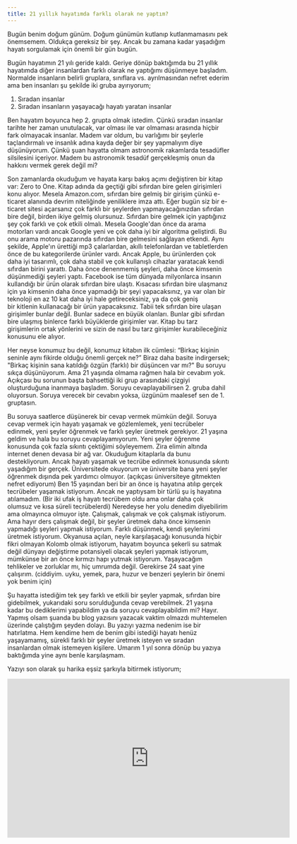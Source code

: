 ```yaml
---
title: 21 yıllık hayatımda farklı olarak ne yaptım?
---
```


Bugün benim doğum günüm. Doğum günümün kutlanıp kutlanmamasını pek önemsemem. Oldukça gereksiz bir şey. Ancak bu zamana kadar yaşadığım hayatı sorgulamak için önemli bir gün bugün.

Bugün hayatımın 21 yılı geride kaldı. Geriye dönüp baktığımda bu 21 yıllık hayatımda diğer insanlardan farklı olarak ne yaptığımı düşünmeye başladım. Normalde insanların belirli gruplara, sınıflara vs. ayrılmasından nefret ederim ama ben insanları şu şekilde iki gruba ayırıyorum;

1.  Sıradan insanlar
2.  Sıradan insanların yaşayacağı hayatı yaratan insanlar

Ben hayatım boyunca hep 2. grupta olmak istedim. Çünkü sıradan insanlar tarihte her zaman unutulacak, var olması ile var olmaması arasında hiçbir fark olmayacak insanlar. Madem var oldum, bu varlığımı bir şeylerle taçlandırmalı ve insanlık adına kayda değer bir şey yapmalıyım diye düşünüyorum. Çünkü şuan hayatta olmam astronomik rakamlarda tesadüfler silsilesini içeriyor. Madem bu astronomik tesadüf gerçekleşmiş onun da hakkını vermek gerek değil mi?

Son zamanlarda okuduğum ve hayata karşı bakış açımı değiştiren bir kitap var: Zero to One. Kitap adında da geçtiği gibi sıfırdan bire gelen girişimleri konu alıyor. Mesela Amazon.com, sıfırdan bire gelmiş bir girişim çünkü e-ticaret alanında devrim niteliğinde yeniliklere imza attı. Eğer bugün siz bir e-ticaret sitesi açarsanız çok farklı bir şeylerden yapmayacağınızdan sıfırdan bire değil, birden ikiye gelmiş olursunuz. Sıfırdan bire gelmek için yaptığınız şey çok farklı ve çok etkili olmalı. Mesela Google'dan önce da arama motorları vardı ancak Google yeni ve çok daha iyi bir algoritma geliştirdi. Bu onu arama motoru pazarında sıfırdan bire gelmesini sağlayan etkendi. Aynı şekilde, Apple'ın ürettiği mp3 çalarlardan, akıllı telefonlardan ve tabletlerden önce de bu kategorilerde ürünler vardı. Ancak Apple, bu ürünlerden çok daha iyi tasarımlı, çok daha stabil ve çok kullanışlı cihazlar yaratacak kendi sıfırdan birini yarattı. Daha önce denenmemiş şeyleri, daha önce kimsenin düşünmediği şeyleri yaptı. Facebook ise tüm dünyada milyonlarca insanın kullandığı bir ürün olarak sıfırdan bire ulaştı. Kısacası sıfırdan bire ulaşmanız için ya kimsenin daha önce yapmadığı bir şeyi yapacaksınız, ya var olan bir teknoloji en az 10 kat daha iyi hale getireceksiniz, ya da çok geniş bir kitlenin kullanacağı bir ürün yapacaksınız. Tabii tek sıfırdan bire ulaşan girişimler bunlar değil. Bunlar sadece en büyük olanları. Bunlar gibi sıfırdan bire ulaşmış binlerce farklı büyüklerde girişimler var. Kitap bu tarz girişimlerin ortak yönlerini ve sizin de nasıl bu tarz girişimler kurabileceğiniz konusunu ele alıyor.

Her neyse konumuz bu değil, konumuz kitabın ilk cümlesi: “Birkaç kişinin seninle aynı fikirde olduğu önemli gerçek ne?” Biraz daha basite indirgersek; "Birkaç kişinin sana katıldığı özgün (farklı) bir düşüncen var mı?" Bu soruyu sıkça düşünüyorum. Ama 21 yaşında olmama rağmen hala bir cevabım yok. Açıkçası bu sorunun başta bahsettiği iki grup arasındaki çizgiyi oluşturduğuna inanmaya başladım. Soruyu cevaplayabilirsen 2. gruba dahil oluyorsun. Soruya verecek bir cevabın yoksa, üzgünüm maalesef sen de 1. gruptasın.

Bu soruya saatlerce düşünerek bir cevap vermek mümkün değil. Soruya cevap vermek için hayatı yaşamak ve gözlemlemek, yeni tecrübeler edinmek, yeni şeyler öğrenmek ve farklı şeyler üretmek gerekiyor. 21 yaşına geldim ve hala bu soruyu cevaplayamıyorum. Yeni şeyler öğrenme konusunda çok fazla sıkıntı çektiğimi söyleyemem. Zira elimin altında internet denen devasa bir ağ var. Okuduğum kitaplarla da bunu destekliyorum. Ancak hayatı yaşamak ve tecrübe edinmek konusunda sıkıntı yaşadığım bir gerçek. Üniversitede okuyorum ve üniversite bana yeni şeyler öğrenmek dışında pek yardımcı olmuyor. (açıkçası üniversiteye gitmekten nefret ediyorum) Ben 15 yaşından beri bir an önce iş hayatına atılıp gerçek tecrübeler yaşamak istiyorum. Ancak ne yaptıysam bir türlü şu iş hayatına atılamadım. (Bir iki ufak iş hayatı tecrübem oldu ama onlar daha çok olumsuz ve kısa süreli tecrübelerdi) Neredeyse her yolu denedim diyebilirim ama olmayınca olmuyor işte. Çalışmak, çalışmak ve çok çalışmak istiyorum. Ama hayır ders çalışmak değil, bir şeyler üretmek daha önce kimsenin yapmadığı şeyleri yapmak istiyorum. Farklı düşünmek, kendi şeylerimi üretmek istiyorum. Okyanusa açılan, neyle karşılaşacağı konusunda hiçbir fikri olmayan Kolomb olmak istiyorum, hayatım boyunca şekerli su satmak değil dünyayı değiştirme potansiyeli olacak şeyleri yapmak istiyorum, mümkünse bir an önce kırmızı hapı yutmak istiyorum. Yaşayacağım tehlikeler ve zorluklar mı, hiç umrumda değil. Gerekirse 24 saat yine çalışırım. (ciddiyim. uyku, yemek, para, huzur ve benzeri şeylerin bir önemi yok benim için)

Şu hayatta istediğim tek şey farklı ve etkili bir şeyler yapmak, sıfırdan bire gidebilmek, yukarıdaki soru sorulduğunda cevap verebilmek. 21 yaşına kadar bu dediklerimi yapabildim ya da soruyu cevaplayabildim mi? Hayır. Yapmış olsam şuanda bu blog yazısını yazacak vaktim olmazdı muhtemelen üzerinde çalıştığım şeyden dolayı. Bu yazıyı yazma nedenim ise bir hatırlatma. Hem kendime hem de benim gibi istediği hayatı henüz yaşayamamış, sürekli farklı bir şeyler üretmek isteyen ve sıradan insanlardan olmak istemeyen kişilere. Umarım 1 yıl sonra dönüp bu yazıya baktığımda yine aynı benle karşılaşmam.

Yazıyı son olarak şu harika eşsiz şarkıyla bitirmek istiyorum;


<iframe width="640" height="360" src="https://www.youtube.com/embed/F3qvosHHcWc?rel=0" frameborder="0" allowfullscreen></iframe>
